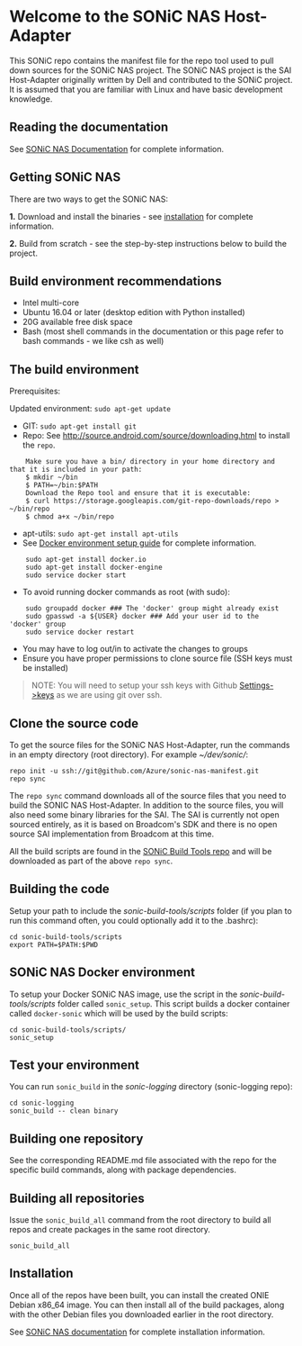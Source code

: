
Welcome to the SONiC NAS Host-Adapter
======================================
This SONiC repo contains the manifest file for the repo tool used to pull down sources for the SONiC NAS project. The SONiC NAS project is the SAI Host-Adapter originally written by Dell and contributed to the SONiC project. It is assumed that you are familiar with Linux and have basic development knowledge.   

Reading the documentation
-------------------------
See [SONiC NAS Documentation](https://github.com/Azure/sonic-nas-manifest/wiki) for complete information.

Getting SONiC NAS
-----------------
There are two ways to get the SONiC NAS:

**1.** Download and install the binaries - see [installation](#Installation) for complete information.

**2.** Build from scratch - see the step-by-step instructions below to build the project.
 
Build environment recommendations
---------------------------------
- Intel multi-core
- Ubuntu 16.04 or later (desktop edition with Python installed)
- 20G available free disk space
- Bash (most shell commands in the documentation or this page refer to bash commands - we like csh as well)

The build environment
----------------------
Prerequisites:

Updated environment: `sudo apt-get update`
- GIT: `sudo apt-get install git`
- Repo: See http://source.android.com/source/downloading.html to install the `repo`.
```
    Make sure you have a bin/ directory in your home directory and that it is included in your path:
    $ mkdir ~/bin
    $ PATH=~/bin:$PATH
    Download the Repo tool and ensure that it is executable:
    $ curl https://storage.googleapis.com/git-repo-downloads/repo > ~/bin/repo
    $ chmod a+x ~/bin/repo
```
- apt-utils: `sudo apt-get install apt-utils`
- See [Docker environment setup guide](https://docs.docker.com/engine/installation/linux/ubuntulinux/) for complete information.
```
    sudo apt-get install docker.io
    sudo apt-get install docker-engine
    sudo service docker start
```
- To avoid running docker commands as root (with sudo):
```
    sudo groupadd docker ### The 'docker' group might already exist
    sudo gpasswd -a ${USER} docker ### Add your user id to the 'docker' group
    sudo service docker restart
```
- You may have to log out/in to activate the changes to groups   
- Ensure you have proper permissions to clone source file (SSH keys must be installed)

> NOTE: You will need to setup your ssh keys with Github [Settings->keys](https://github.com/settings/keys) as we are using git over ssh. 

Clone the source code
---------------------
To get the source files for the SONiC NAS Host-Adapter, run the commands in an empty directory (root directory). For example *~/dev/sonic/*:
```
repo init -u ssh://git@github.com/Azure/sonic-nas-manifest.git
repo sync
```

The `repo sync` command downloads all of the source files that you need to build the SONIC NAS Host-Adapter. In addition to the source files, you will also need some binary libraries for the SAI. The SAI is currently not open sourced entirely, as it is based on Broadcom's SDK and there is no open source SAI implementation from Broadcom at this time.

All the build scripts are found in the [SONiC Build Tools repo](https://github.com/Azure/sonic-build-tools) and will be downloaded as part of the above `repo sync`.

Building the code
-----------------
Setup your path to include the *sonic-build-tools/scripts* folder (if you plan to run this command often, you could optionally add it to the .bashrc):
```
cd sonic-build-tools/scripts
export PATH=$PATH:$PWD
```

SONiC NAS Docker environment
----------------------------
To setup your Docker SONiC NAS image, use the script in the *sonic-build-tools/scripts* folder called `sonic_setup`. This script builds a docker container called `docker-sonic` which will be used by the build scripts:
```
cd sonic-build-tools/scripts/
sonic_setup
```

Test your environment
---------------------
You can run `sonic_build` in the *sonic-logging* directory (sonic-logging repo): 
```
cd sonic-logging
sonic_build -- clean binary
```

Building one repository
-----------------------
See the corresponding README.md file associated with the repo for the specific build commands, along with package dependencies.

Building all repositories
---------------------------
Issue the `sonic_build_all` command from the root directory to build all repos and create packages in the same root directory.
```
sonic_build_all
```

Installation
------------
Once all of the repos have been built, you can install the created ONIE Debian x86_64 image. You can then install all of the build packages, along with the other Debian files you downloaded earlier in the root directory.

See [SONiC NAS documentation](https://github.com/Azure/sonic-nas-manifest/wiki/Install-SONiC-Host-Adapter-on-Dell-S6000-Platform) for complete installation information.
